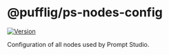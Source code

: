 # @pufflig/ps-nodes-config

[![Version](https://img.shields.io/npm/v/@pufflig/ps-nodes-config?style=flat&colorA=000000&colorB=000000)](https://www.npmjs.com/package/@pufflig/ps-nodes-config)

Configuration of all nodes used by Prompt Studio.
